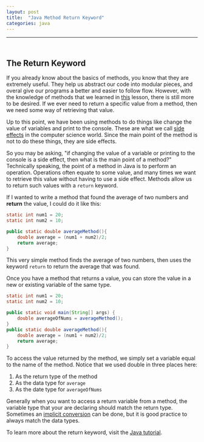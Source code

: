 ```yaml
---
layout: post
title:  "Java Method Return Keyword"
categories: java
---
```

***
## <br/> The Return Keyword

If you already know about the basics of methods, you know that they are extremely useful. They help us abstract our code into modular pieces, and overal give our programs a better and easier to follow flow. However, with the knowledge of methods that we learned in [this]({{site.baseurl}}/java/2019/06/19/Java-Methods.html) lesson, there is still more to be desired. If we ever need to return a specific value from a method, then we need some way of retrieving that value. 

Up to this point, we have been using methods to do things like change the value of variables and print to the console. These are what we call [side effects](https://en.wikipedia.org/wiki/Side_effect_(computer_science)) in the computer science world. Since the main point of the method is not to do these things, they are side effects. 

So you may be asking, "if changing the value of a variable or printing to the console is a side effect, then what is the main point of a method?" Technically speaking, the point of a method in Java is to perform an operation. Operations often equate to some value, and many times we want to retrieve this value without having to use a side effect. Methods allow us to return such values with a `return` keyword.

If I wanted to write a method that found the average of two numbers and **return** the value, I could do it like this:

```java
static int num1 = 20;
static int num2 = 10;

public static double averageMethod(){
    double average = (num1 + num2)/2;
    return average;
}
```

This very simple method finds the average of two numbers, then uses the keyword `return` to return the average that was found. 

Once you have a method that returns a value, you can store the value in a new or existing variable of the same type.
```java
static int num1 = 20;
static int num2 = 10;

public static void main(String[] args) {
    double averageOfNums = averageMethod();
}
public static double averageMethod(){
    double average = (num1 + num2)/2;
    return average;
}
```

To access the value returned by the method, we simply set a variable equal to the name of the method. Notice that we used double in three places here: 
1. As the return type of the method
2. As the data type for `average`
3. As the date type for `averageOfNums`

Generally when you want to access a return variable from a method, the variable type that your are declaring should match the return type. Sometimes an [implicit conversion](https://docs.scala-lang.org/tour/implicit-conversions.html) can be done, but it is good practice to always match the data types.

To learn more about the return keyword, visit the [Java tutorial](https://docs.oracle.com/javase/tutorial/java/javaOO/returnvalue.html).

